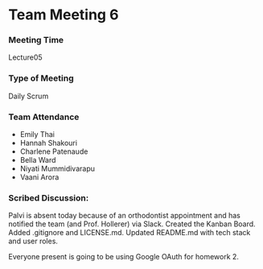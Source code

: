 # Team Meeting 6

### Meeting Time
Lecture05

### Type of Meeting
Daily Scrum

### Team Attendance
* Emily Thai
* Hannah Shakouri
* Charlene Patenaude
* Bella Ward 
* Niyati Mummidivarapu
* Vaani Arora

### Scribed Discussion:
Palvi is absent today because of an orthodontist appointment and has notified the team (and Prof. Hollerer) via Slack. Created the Kanban Board. Added .gitignore and LICENSE.md. Updated README.md with tech stack and user roles.

Everyone present is going to be using Google OAuth for homework 2.

